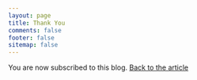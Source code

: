 ```yaml
---
layout: page
title: Thank You
comments: false
footer: false
sitemap: false
---
```


You are now subscribed to this blog. <a href="javascript:history.back()">Back to the article</a>
